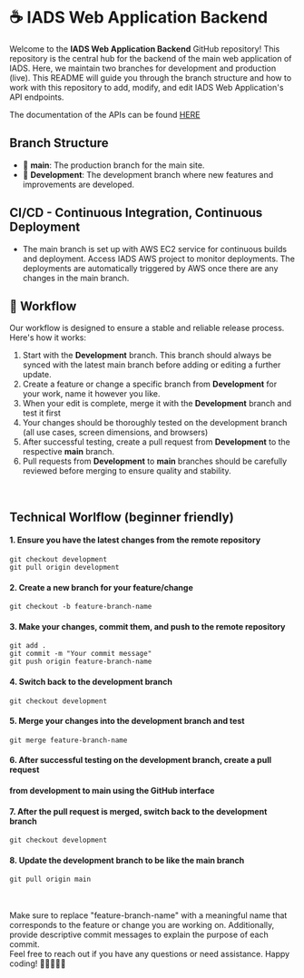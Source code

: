 # ☕️ IADS Web Application Backend

Welcome to the **IADS Web Application Backend** GitHub repository! This repository is the central hub for the backend of the main web application of IADS. Here, we maintain two branches for development and production (live). This README will guide you through the branch structure and how to work with this repository to add, modify, and edit IADS Web Application's API endpoints.

The documentation of the APIs can be found <a href="https://documenter.getpostman.com/view/17300405/2s9YsDiuD2">HERE</a>

## Branch Structure
- 🚀 **main**: The production branch for the main site.
- 🌱 **Development**: The development branch where new features and improvements are developed.

## CI/CD - Continuous Integration, Continuous Deployment
- The main branch is set up with AWS EC2 service for continuous builds and deployment. Access IADS AWS project to monitor deployments. The deployments are automatically triggered by AWS once there are any changes in the main branch.

## 🚨 Workflow
Our workflow is designed to ensure a stable and reliable release process. Here's how it works:

1. Start with the **Development** branch. This branch should always be synced with the latest main branch before adding or editing a further update.
2. Create a feature or change a specific branch from **Development** for your work, name it however you like.
3. When your edit is complete, merge it with the **Development** branch and test it first
4. Your changes should be thoroughly tested on the development branch (all use cases, screen dimensions, and browsers)
5. After successful testing, create a pull request from **Development** to the respective **main** branch.
7. Pull requests from **Development** to **main** branches should be carefully reviewed before merging to ensure quality and stability.

<br />

## Technical Worlflow (beginner friendly)
#### 1. Ensure you have the latest changes from the remote repository
```
git checkout development
git pull origin development
```
#### 2. Create a new branch for your feature/change
```git checkout -b feature-branch-name```

#### 3. Make your changes, commit them, and push to the remote repository
```
git add .
git commit -m "Your commit message"
git push origin feature-branch-name
```

#### 4. Switch back to the development branch
```
git checkout development
```

#### 5. Merge your changes into the development branch and test
```
git merge feature-branch-name
```

#### 6. After successful testing on the development branch, create a pull request
#### from development to main using the GitHub interface

#### 7. After the pull request is merged, switch back to the development branch
```
git checkout development
```

#### 8. Update the development branch to be like the main branch
```
git pull origin main
```

<br />
<br />
Make sure to replace "feature-branch-name" with a meaningful name that corresponds to the feature or change you are working on. Additionally, provide descriptive commit messages to explain the purpose of each commit.

<br />
Feel free to reach out if you have any questions or need assistance. Happy coding! 🚀👩‍💻👨‍💻

